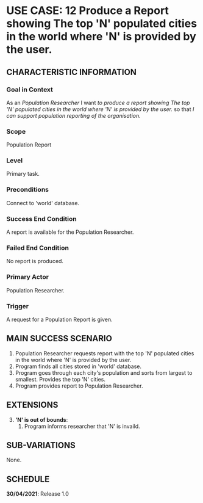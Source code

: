 # USE CASE: 12 Produce a Report showing The top 'N' populated cities in the world where 'N' is provided by the user.

## CHARACTERISTIC INFORMATION

### Goal in Context

As an *Population  Researcher* I want *to produce a report showing The top 'N' populated cities in the world where 'N' is provided by the user.* so that *I can support population reporting of the organisation.*

### Scope

Population Report

### Level

Primary task.

### Preconditions

Connect to 'world' database.

### Success End Condition

A report is available for the Population Researcher.

### Failed End Condition

No report is produced.

### Primary Actor

Population Researcher.

### Trigger

A request for a Population Report is given.

## MAIN SUCCESS SCENARIO

1. Population Researcher requests report with the top 'N' populated cities in the world where 'N' is provided by the user.
2. Program finds all cities stored in 'world' database.
3. Program goes through each city's population and sorts from largest to smallest. Provides the top 'N' cities.
4. Program provides report to Population Researcher.

## EXTENSIONS

3. **'N' is out of bounds**:
    1. Program informs researcher that 'N' is invaild.

## SUB-VARIATIONS

None.

## SCHEDULE

**30/04/2021**: Release 1.0